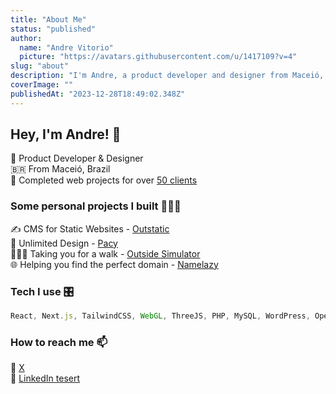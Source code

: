 ```yaml
---
title: "About Me"
status: "published"
author:
  name: "Andre Vitorio"
  picture: "https://avatars.githubusercontent.com/u/1417109?v=4"
slug: "about"
description: "I'm Andre, a product developer and designer from Maceió, Brazil"
coverImage: ""
publishedAt: "2023-12-28T18:49:02.348Z"
---
```


## Hey, I'm Andre! 👋

🤖 Product Developer & Designer\
🇧🇷 From Maceió, Brazil\
🌟 Completed web projects for over [50 clients](https://www.upwork.com/freelancers/andrevitorio)

### Some personal projects I built 👨🏻‍💻

✍️ CMS for Static Websites - [Outstatic](https://outstatic.com)\
🎨 Unlimited Design - [Pacy](https://pacy.co/)\
🚶🏻‍♀️ Taking you for a walk - [Outside Simulator](https://outsidesimulator.com/)\
🌐 Helping you find the perfect domain - [Namelazy](https://namelazy.com)

### Tech I use 🎛️

```javascript
React, Next.js, TailwindCSS, WebGL, ThreeJS, PHP, MySQL, WordPress, OpenAI APIs, Node.js, Docker, Git, AWS, GraphQL, TypeScript, Sass, Jest, Python, Ruby on Rails, MongoDB, React Native, Figma, Adobe Photoshop, Adobe After Effects...
```

### How to reach me 📫

🐧 [X](https://twitter.com/andrevitorio)\
💼 [LinkedIn tesert](https://www.linkedin.com/in/andrevitorio)